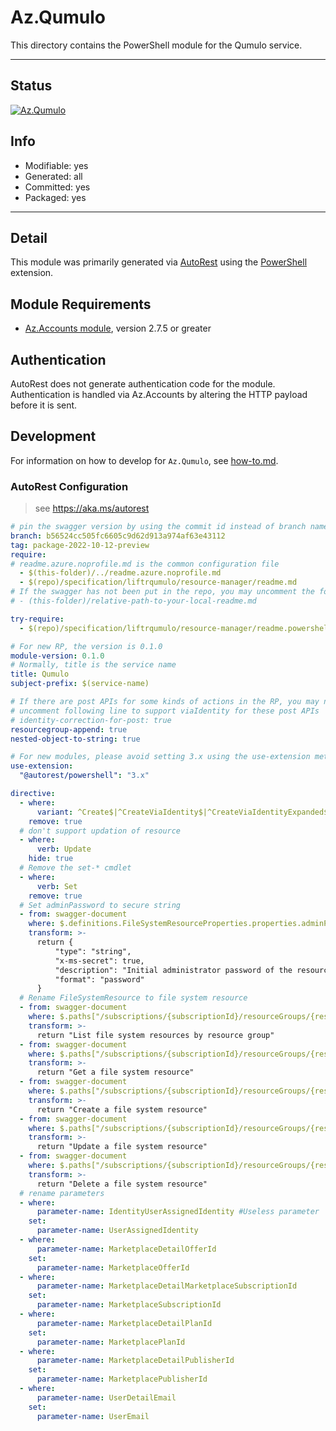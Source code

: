 <!-- region Generated -->
# Az.Qumulo
This directory contains the PowerShell module for the Qumulo service.

---
## Status
[![Az.Qumulo](https://img.shields.io/powershellgallery/v/Az.Qumulo.svg?style=flat-square&label=Az.Qumulo "Az.Qumulo")](https://www.powershellgallery.com/packages/Az.Qumulo/)

## Info
- Modifiable: yes
- Generated: all
- Committed: yes
- Packaged: yes

---
## Detail
This module was primarily generated via [AutoRest](https://github.com/Azure/autorest) using the [PowerShell](https://github.com/Azure/autorest.powershell) extension.

## Module Requirements
- [Az.Accounts module](https://www.powershellgallery.com/packages/Az.Accounts/), version 2.7.5 or greater

## Authentication
AutoRest does not generate authentication code for the module. Authentication is handled via Az.Accounts by altering the HTTP payload before it is sent.

## Development
For information on how to develop for `Az.Qumulo`, see [how-to.md](how-to.md).
<!-- endregion -->

### AutoRest Configuration
> see https://aka.ms/autorest

```yaml
# pin the swagger version by using the commit id instead of branch name
branch: b56524cc505fc6605c9d62d913a974af63e43112
tag: package-2022-10-12-preview
require:
# readme.azure.noprofile.md is the common configuration file
  - $(this-folder)/../readme.azure.noprofile.md
  - $(repo)/specification/liftrqumulo/resource-manager/readme.md
# If the swagger has not been put in the repo, you may uncomment the following line and refer to it locally
# - (this-folder)/relative-path-to-your-local-readme.md

try-require: 
  - $(repo)/specification/liftrqumulo/resource-manager/readme.powershell.md

# For new RP, the version is 0.1.0
module-version: 0.1.0
# Normally, title is the service name
title: Qumulo
subject-prefix: $(service-name)

# If there are post APIs for some kinds of actions in the RP, you may need to 
# uncomment following line to support viaIdentity for these post APIs
# identity-correction-for-post: true
resourcegroup-append: true
nested-object-to-string: true

# For new modules, please avoid setting 3.x using the use-extension method and instead, use 4.x as the default option
use-extension:
  "@autorest/powershell": "3.x"

directive:
  - where:
      variant: ^Create$|^CreateViaIdentity$|^CreateViaIdentityExpanded$|^Update$|^UpdateViaIdentity$
    remove: true
  # don't support updation of resource
  - where:
      verb: Update
    hide: true
  # Remove the set-* cmdlet
  - where:
      verb: Set
    remove: true
  # Set adminPassword to secure string
  - from: swagger-document 
    where: $.definitions.FileSystemResourceProperties.properties.adminPassword
    transform: >-
      return {
          "type": "string",
          "x-ms-secret": true,
          "description": "Initial administrator password of the resource",
          "format": "password"
      }
  # Rename FileSystemResource to file system resource 
  - from: swagger-document 
    where: $.paths["/subscriptions/{subscriptionId}/resourceGroups/{resourceGroupName}/providers/Qumulo.Storage/fileSystems"].get.description
    transform: >-
      return "List file system resources by resource group"
  - from: swagger-document 
    where: $.paths["/subscriptions/{subscriptionId}/resourceGroups/{resourceGroupName}/providers/Qumulo.Storage/fileSystems/{fileSystemName}"].get.description
    transform: >-
      return "Get a file system resource"
  - from: swagger-document 
    where: $.paths["/subscriptions/{subscriptionId}/resourceGroups/{resourceGroupName}/providers/Qumulo.Storage/fileSystems/{fileSystemName}"].put.description
    transform: >-
      return "Create a file system resource"
  - from: swagger-document 
    where: $.paths["/subscriptions/{subscriptionId}/resourceGroups/{resourceGroupName}/providers/Qumulo.Storage/fileSystems/{fileSystemName}"].patch.description
    transform: >-
      return "Update a file system resource"
  - from: swagger-document 
    where: $.paths["/subscriptions/{subscriptionId}/resourceGroups/{resourceGroupName}/providers/Qumulo.Storage/fileSystems/{fileSystemName}"].delete.description
    transform: >-
      return "Delete a file system resource"
  # rename parameters
  - where:
      parameter-name: IdentityUserAssignedIdentity #Useless parameter
    set:
      parameter-name: UserAssignedIdentity
  - where:
      parameter-name: MarketplaceDetailOfferId
    set:
      parameter-name: MarketplaceOfferId
  - where:
      parameter-name: MarketplaceDetailMarketplaceSubscriptionId
    set:
      parameter-name: MarketplaceSubscriptionId
  - where:
      parameter-name: MarketplaceDetailPlanId
    set:
      parameter-name: MarketplacePlanId
  - where:
      parameter-name: MarketplaceDetailPublisherId
    set:
      parameter-name: MarketplacePublisherId
  - where:
      parameter-name: UserDetailEmail
    set:
      parameter-name: UserEmail
```
